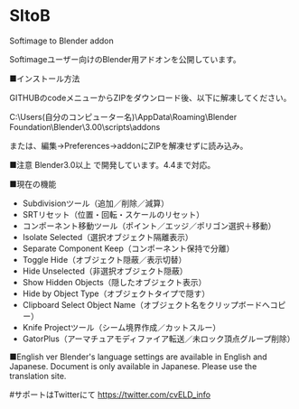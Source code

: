 # SItoB
Softimage to Blender addon

Softimageユーザー向けのBlender用アドオンを公開しています。

■インストール方法

GITHUBのcodeメニューからZIPをダウンロード後、以下に解凍してください。

C:\Users\(自分のコンピューター名)\AppData\Roaming\Blender Foundation\Blender\3.00\scripts\addons

または、編集→Preferences→addonにZIPを解凍せずに読み込み。

■注意
Blender3.0以上 で開発しています。4.4まで対応。


■現在の機能
- Subdivisionツール（追加／削除／減算）
- SRTリセット（位置・回転・スケールのリセット）
- コンポーネント移動ツール（ポイント／エッジ／ポリゴン選択＋移動）
- Isolate Selected（選択オブジェクト隔離表示）
- Separate Component Keep（コンポーネント保持で分離）
- Toggle Hide（オブジェクト隠蔽／表示切替）
- Hide Unselected（非選択オブジェクト隠蔽）
- Show Hidden Objects（隠したオブジェクト表示）
- Hide by Object Type（オブジェクトタイプで隠す）
- Clipboard Select Object Name（オブジェクト名をクリップボードへコピー）
- Knife Projectツール（シーム境界作成／カットスルー）
- GatorPlus（アーマチュアモディファイア転送／未ロック頂点グループ削除）


■English ver
Blender's language settings are available in English and Japanese.
Document is only available in Japanese.
Please use the translation site.

#サポートはTwitterにて
https://twitter.com/cvELD_info
